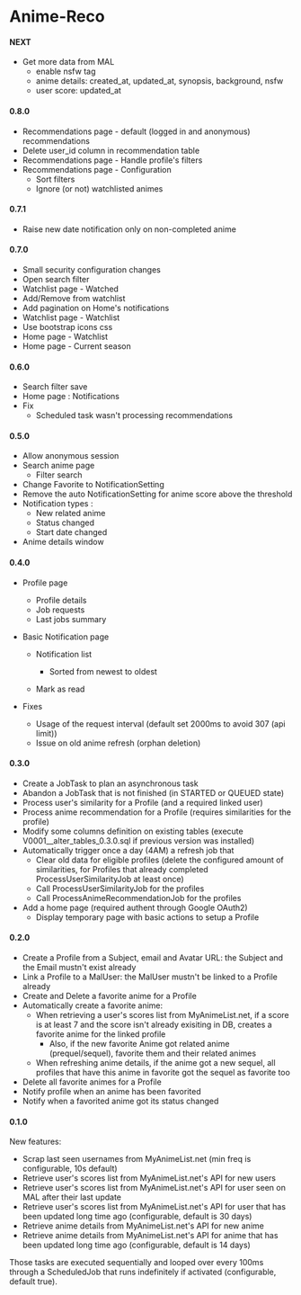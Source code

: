 # Anime-Reco

#### NEXT

* Get more data from MAL
  * enable nsfw tag
  * anime details: created_at, updated_at, synopsis, background, nsfw
  * user score: updated_at

#### 0.8.0

* Recommendations page - default (logged in and anonymous) recommendations
* Delete user_id column in recommendation table
* Recommendations page - Handle profile's filters
* Recommendations page - Configuration
  * Sort filters
  * Ignore (or not) watchlisted animes

#### 0.7.1

* Raise new date notification only on non-completed anime

#### 0.7.0

* Small security configuration changes
* Open search filter
* Watchlist page - Watched
* Add/Remove from watchlist
* Add pagination on Home's notifications
* Watchlist page - Watchlist
* Use bootstrap icons css
* Home page - Watchlist
* Home page - Current season

#### 0.6.0

* Search filter save
* Home page : Notifications
* Fix
  * Scheduled task wasn't processing recommendations

#### 0.5.0

* Allow anonymous session
* Search anime page
  * Filter search
* Change Favorite to NotificationSetting
* Remove the auto NotificationSetting for anime score above the threshold
* Notification types :
  * New related anime
  * Status changed
  * Start date changed
* Anime details window

#### 0.4.0

* Profile page

  * Profile details
  * Job requests
  * Last jobs summary
* Basic Notification page

  * Notification list

    * Sorted from newest to oldest
  * Mark as read
* Fixes

  * Usage of the request interval (default set 2000ms to avoid 307 (api limit))
  * Issue on old anime refresh (orphan deletion)

#### 0.3.0

* Create a JobTask to plan an asynchronous task
* Abandon a JobTask that is not finished (in STARTED or QUEUED state)
* Process user's similarity for a Profile (and a required linked user)
* Process anime recommendation for a Profile (requires similarities for the profile)
* Modify some columns definition on existing tables (execute V0001__alter_tables_0.3.0.sql if previous version was
  installed)
* Automatically trigger once a day (4AM) a refresh job that
  * Clear old data for eligible profiles (delete the configured amount of similarities, for Profiles that already
    completed ProcessUserSimilarityJob at least once)
  * Call ProcessUserSimilarityJob for the profiles
  * Call ProcessAnimeRecommendationJob for the profiles
* Add a home page (required authent through Google OAuth2)
  * Display temporary page with basic actions to setup a Profile

#### 0.2.0

* Create a Profile from a Subject, email and Avatar URL: the Subject and the Email mustn't exist already
* Link a Profile to a MalUser: the MalUser mustn't be linked to a Profile already
* Create and Delete a favorite anime for a Profile
* Automatically create a favorite anime:
  * When retrieving a user's scores list from MyAnimeList.net, if a score is at least 7 and the score isn't already
    exisiting in DB, creates a favorite anime for the linked profile
    * Also, if the new favorite Anime got related anime (prequel/sequel), favorite them and their related animes
  * When refreshing anime details, if the anime got a new sequel, all profiles that have this anime in favorite got
    the sequel as favorite too
* Delete all favorite animes for a Profile
* Notify profile when an anime has been favorited
* Notify when a favorited anime got its status changed

#### 0.1.0

New features:

- Scrap last seen usernames from MyAnimeList.net (min freq is configurable, 10s default)
- Retrieve user's scores list from MyAnimeList.net's API for new users
- Retrieve user's scores list from MyAnimeList.net's API for user seen on MAL after their last update
- Retrieve user's scores list from MyAnimeList.net's API for user that has been updated long time ago (configurable,
  default is 30 days)
- Retrieve anime details from MyAnimeList.net's API for new anime
- Retrieve anime details from MyAnimeList.net's API for anime that has been updated long time ago (configurable, default
  is 14 days)

Those tasks are executed sequentially and looped over every 100ms through a ScheduledJob that runs indefinitely if
activated (configurable, default true).
